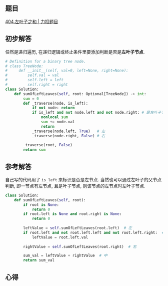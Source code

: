 ## 题目
[404.左叶子之和 | 力扣题目](https://leetcode.cn/problems/sum-of-left-leaves/description/)

## 初步解答
任然是递归遍历, 在递归逻辑或终止条件里要添加判断是否是**左叶子节点**.
```python
# Definition for a binary tree node.
# class TreeNode:
#     def __init__(self, val=0, left=None, right=None):
#         self.val = val
#         self.left = left
#         self.right = right
class Solution:
    def sumOfLeftLeaves(self, root: Optional[TreeNode]) -> int:
        sum = 0
        def _traverse(node, is_left):
            if not node: return
            if is_left and not node.left and not node.right: # 是左叶子节点
                nonlocal sum
                sum += node.val
                return
            _traverse(node.left, True)   # 左
            _traverse(node.right, False) # 右
        
        _traverse(root, False)
        return sum
```

## 参考解答
自己写的代码用了 `is_left` 来标识是否是左节点. 当然也可以通过左叶子的父节点判断, 即一节点有左节点, 且是叶子节点, 则该节点的左节点时左叶子节点.
```python
class Solution:
    def sumOfLeftLeaves(self, root):
        if root is None:
            return 0
        if root.left is None and root.right is None:
            return 0
        
        leftValue = self.sumOfLeftLeaves(root.left)  # 左
        if root.left and not root.left.left and not root.left.right:  # 左子树是左叶子的情况
            leftValue = root.left.val
            
        rightValue = self.sumOfLeftLeaves(root.right)  # 右

        sum_val = leftValue + rightValue  # 中
        return sum_val
```

## 心得